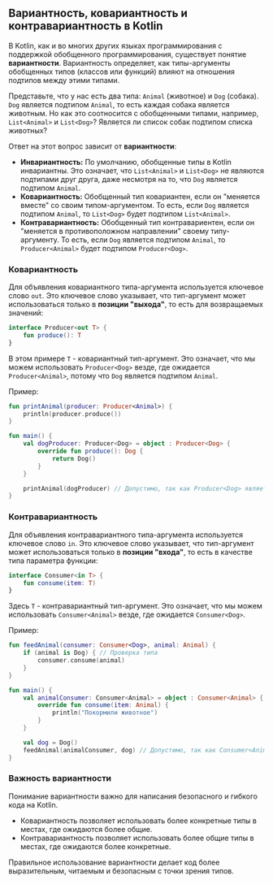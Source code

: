 ## Вариантность, ковариантность и контравариантность в Kotlin

В Kotlin, как и во многих других языках программирования с поддержкой обобщенного программирования, существует понятие **вариантности**. Вариантность определяет, как типы-аргументы обобщенных типов (классов или функций) влияют на отношения подтипов между этими типами. 

Представьте, что у нас есть два типа: `Animal` (животное) и `Dog` (собака). `Dog` является подтипом `Animal`, то есть каждая собака является животным. Но как это соотносится с обобщенными типами, например, `List<Animal>` и `List<Dog>`? Является ли список собак подтипом списка животных? 

Ответ на этот вопрос зависит от **вариантности**:

- **Инвариантность:** По умолчанию, обобщенные типы в Kotlin инвариантны. Это означает, что `List<Animal>` и `List<Dog>` не являются подтипами друг друга, даже несмотря на то, что `Dog` является подтипом `Animal`. 
- **Ковариантность:** Обобщенный тип ковариантен, если он "меняется вместе" со своим типом-аргументом.  То есть, если `Dog` является подтипом `Animal`, то `List<Dog>` будет подтипом `List<Animal>`. 
- **Контравариантность:** Обобщенный тип контравариентен, если он "меняется в противоположном направлении" своему типу-аргументу. То есть, если `Dog` является подтипом `Animal`, то `Producer<Animal>` будет подтипом `Producer<Dog>`.

### Ковариантность

Для объявления ковариантного типа-аргумента используется ключевое слово `out`.  Это ключевое слово указывает, что тип-аргумент может использоваться только в **позиции "выхода"**, то есть для возвращаемых значений:

```kotlin
interface Producer<out T> {
    fun produce(): T
}
```

В этом примере `T` - ковариантный тип-аргумент. Это означает, что мы можем использовать `Producer<Dog>` везде, где ожидается `Producer<Animal>`, потому что  `Dog` является подтипом `Animal`.

Пример:

```kotlin
fun printAnimal(producer: Producer<Animal>) {
    println(producer.produce())
}

fun main() {
    val dogProducer: Producer<Dog> = object : Producer<Dog> {
        override fun produce(): Dog {
            return Dog()
        }
    }

    printAnimal(dogProducer) // Допустимо, так как Producer<Dog> является подтипом Producer<Animal>
}
```

### Контравариантность

Для объявления контравариантного типа-аргумента используется ключевое слово `in`. Это ключевое слово указывает, что тип-аргумент может использоваться только в **позиции "входа"**, то есть в качестве типа параметра функции:

```kotlin
interface Consumer<in T> {
    fun consume(item: T)
}
```

Здесь `T` - контравариантный тип-аргумент. Это означает, что мы можем использовать `Consumer<Animal>` везде, где ожидается `Consumer<Dog>`.

Пример:

```kotlin
fun feedAnimal(consumer: Consumer<Dog>, animal: Animal) {
    if (animal is Dog) { // Проверка типа
        consumer.consume(animal)
    }
}

fun main() {
    val animalConsumer: Consumer<Animal> = object : Consumer<Animal> {
        override fun consume(item: Animal) {
            println("Покормили животное")
        }
    }

    val dog = Dog()
    feedAnimal(animalConsumer, dog) // Допустимо, так как Consumer<Animal> является подтипом Consumer<Dog>
}
```

### Важность вариантности

Понимание вариантности важно для написания безопасного и гибкого кода на Kotlin. 

- Ковариантность позволяет использовать более конкретные типы в местах, где ожидаются более общие.
- Контравариантность позволяет использовать более общие типы в местах, где ожидаются более конкретные.

Правильное использование вариантности делает код более выразительным, читаемым и безопасным с точки зрения типов.
